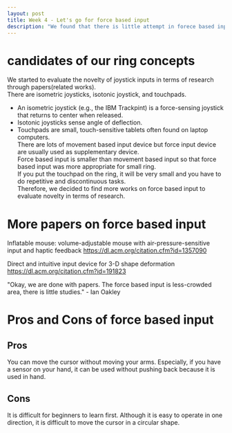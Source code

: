 ```yaml
---
layout: post
title: Week 4 - Let's go for force based input
description: "We found that there is little attempt in forece based input area"
---
```


# candidates of our ring concepts
We started to evaluate the novelty of joystick inputs in terms of research through papers(related works).<br>
There are isometric joysticks, isotonic joystick, and touchpads.<br>
- An isometric joystick (e.g., the IBM Trackpint) is a force-sensing joystick that returns to center when released.<br>
- Isotonic joysticks sense angle of deflection.<br>
- Touchpads are small, touch-sensitive tablets often found on laptop computers.<br>
There are lots of movement based input device but force input device are usually used as supplementary device.<br>
Force based input is smaller than movement based input so that force based input was more appropriate for small ring.<br>
If you put the touchpad on the ring, it will be very small and you have to do repetitive and discontinuous tasks.<br>
Therefore, we decided to find more works on force based input to evaluate novelty in terms of research.<br>

# More papers on force based input
Inflatable mouse: volume-adjustable mouse with air-pressure-sensitive input and haptic feedback
https://dl.acm.org/citation.cfm?id=1357090 <br>

Direct and intuitive input device for 3-D shape deformation
https://dl.acm.org/citation.cfm?id=191823 <br>

"Okay, we are done with papers. The force based input is less-crowded area, there is little studies." - Ian Oakley <br>

# Pros and Cons of force based input
## Pros
You can move the cursor without moving your arms. Especially, if you have a sensor on your hand, it can be used without pushing back because it is used in hand.<br>
## Cons
It is difficult for beginners to learn first. Although it is easy to operate in one direction, it is difficult to move the cursor in a circular shape.<br>
